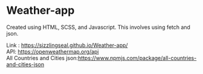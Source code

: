 # Weather-app
Created using HTML, SCSS, and Javascript. This involves using fetch and json.


Link : https://sizzlingseal.github.io/Weather-app/<br>
API: https://openweathermap.org/api<br>
All Countries and Cities json:https://www.npmjs.com/package/all-countries-and-cities-json

